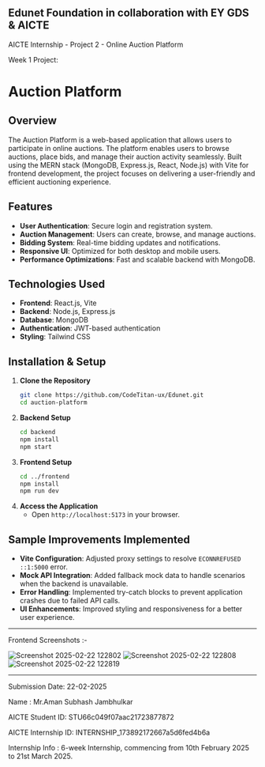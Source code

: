 Edunet Foundation in collaboration with EY GDS & AICTE
---------------------------------------------------

AICTE Internship - Project 2 - Online Auction Platform

Week 1 Project:

# Auction Platform

## Overview
The Auction Platform is a web-based application that allows users to participate in online auctions. The platform enables users to browse auctions, place bids, and manage their auction activity seamlessly. Built using the MERN stack (MongoDB, Express.js, React, Node.js) with Vite for frontend development, the project focuses on delivering a user-friendly and efficient auctioning experience.

## Features
- **User Authentication**: Secure login and registration system.
- **Auction Management**: Users can create, browse, and manage auctions.
- **Bidding System**: Real-time bidding updates and notifications.
- **Responsive UI**: Optimized for both desktop and mobile users.
- **Performance Optimizations**: Fast and scalable backend with MongoDB.

## Technologies Used
- **Frontend**: React.js, Vite
- **Backend**: Node.js, Express.js
- **Database**: MongoDB
- **Authentication**: JWT-based authentication
- **Styling**: Tailwind CSS

## Installation & Setup
1. **Clone the Repository**
   ```sh
   git clone https://github.com/CodeTitan-ux/Edunet.git
   cd auction-platform
   ```
2. **Backend Setup**
   ```sh
   cd backend
   npm install
   npm start
   ```
3. **Frontend Setup**
   ```sh
   cd ../frontend
   npm install
   npm run dev
   ```
4. **Access the Application**
   - Open `http://localhost:5173` in your browser.

## Sample Improvements Implemented
- **Vite Configuration**: Adjusted proxy settings to resolve `ECONNREFUSED ::1:5000` error.
- **Mock API Integration**: Added fallback mock data to handle scenarios when the backend is unavailable.
- **Error Handling**: Implemented try-catch blocks to prevent application crashes due to failed API calls.
- **UI Enhancements**: Improved styling and responsiveness for a better user experience.

---------------------------------------------------

Frontend Screenshots :-

![Screenshot 2025-02-22 122802](https://github.com/user-attachments/assets/ba4dbd9a-7b29-4762-b803-6b898f86e5bf)
![Screenshot 2025-02-22 122808](https://github.com/user-attachments/assets/f1687129-f3d3-4409-9493-26a8282f8855)
![Screenshot 2025-02-22 122819](https://github.com/user-attachments/assets/f4c95fbd-6c83-40b9-a2c7-a44d69dab6e5)

-----------------------------------------------------------------------------------------------------


Submission Date: 22-02-2025

Name : Mr.Aman Subhash Jambhulkar

AICTE Student ID: STU66c049f07aac21723877872

AICTE Internship ID: INTERNSHIP_173892172667a5d6fed4b6a

Internship Info : 6-week Internship, commencing from 10th February 2025 to 21st March 2025.
